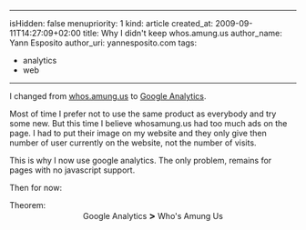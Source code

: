 -----
isHidden:       false
menupriority:   1
kind:           article
created_at:           2009-09-11T14:27:09+02:00
title: Why I didn't keep whos.amung.us
author_name: Yann Esposito
author_uri: yannesposito.com
tags:
  - analytics
  - web

-----

I changed from [whos.amung.us](http://whos.amung.us) to [Google Analytics](http://www.google.com/analytics).

Most of time I prefer not to use the same product as everybody and try some new. But this time I believe whosamung.us had too much ads on the page. I had to put their image on my website and they only give then number of user currently on the website, not the number of visits.

This is why I now use google analytics. The only problem, remains for pages with no javascript support.

Then for now: 

<div class="encadre">
Theorem:<br/>
<center>
Google Analytics <big><strong>&gt;</strong></big> Who's Amung Us
<center></div>
